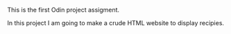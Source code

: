 This is the first Odin project assigment.

In this project I am going to make a crude HTML website to display recipies.